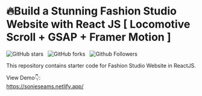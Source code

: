 # 🔥Build a Stunning Fashion Studio Website with React JS [ Locomotive Scroll + GSAP + Framer Motion ]

![GitHub stars](https://img.shields.io/github/stars/codebucks27/wibe-studio-starter-files?style=social&logo=ApacheSpark&label=Stars)&nbsp;&nbsp;
![GitHub forks](https://img.shields.io/github/forks/codebucks27/wibe-studio-starter-files?style=social&logo=KashFlow&&label=Forks)&nbsp;&nbsp;
![Github Followers](https://img.shields.io/github/followers/codebucks27.svg?style=social&label=Follow)&nbsp;&nbsp;<br />

This repository contains starter code for Fashion Studio Website in ReactJS. <br />

View Demo👇: <br />
https://sonieseams.netlify.app/ <br />

